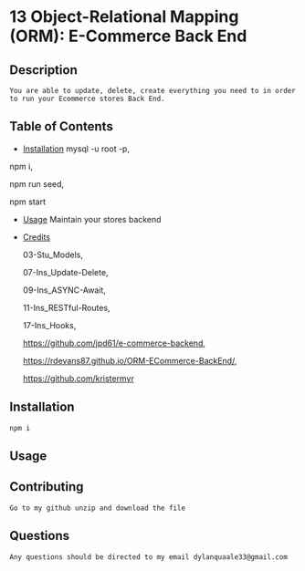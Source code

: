 # 13 Object-Relational Mapping (ORM): E-Commerce Back End

  ## Description
    You are able to update, delete, create everything you need to in order to run your Ecommerce stores Back End.
  ## Table of Contents
  - [Installation](#installation)
  mysql -u root -p,

  npm i,

  npm run seed,

  npm start
  - [Usage](#usage)
      Maintain your stores backend
  - [Credits](#credits)

    03-Stu_Models,

    07-Ins_Update-Delete,

    09-Ins_ASYNC-Await,

    11-Ins_RESTful-Routes,

    17-Ins_Hooks,

    https://github.com/jpd61/e-commerce-backend,

    https://rdevans87.github.io/ORM-ECommerce-BackEnd/,

    https://github.com/kristermyr
    
  ## Installation
    npm i 

  ## Usage

  ## Contributing
    Go to my github unzip and download the file 

  ## Questions
    Any questions should be directed to my email dylanquaale33@gmail.com



